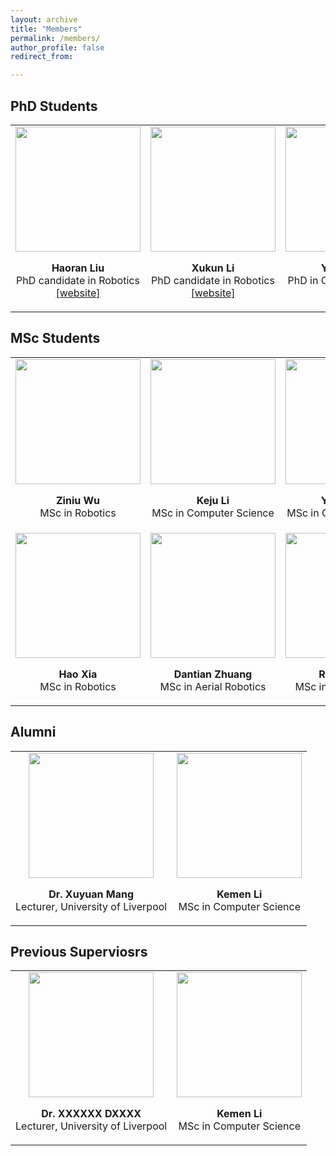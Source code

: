 ```yaml
---
layout: archive
title: "Members"
permalink: /members/
author_profile: false
redirect_from:

---
```

## PhD Students

<html>
    <table style="margin-left: auto; margin-right: auto; border: none">
        <tr style="border: none">
            <td style="border: none">
                <div align="center" id="member">
                <img src="/site/images/p7.png" width="200px">
                <p>
                <div align="center"><b>Haoran Liu</b></div>
                <div align="center">PhD candidate in Robotics</div> 
                <div align="center"><a href="https://robodd.github.io/site/">[website]</a></div> 
                </p>
                </div>
            </td>
            <td style="border: none">
                <div align="center" id="member">
                <img src="/site/images/p15.png" width="200px">
                <p>
                <div align="center"><b>Xukun Li</b></div>
                <div align="center">PhD candidate in Robotics</div>
                <div align="center"><a href="https://robodd.github.io/site/">[website]</a></div>
                </p>
                </div>
            </td>
            <td style="border: none">
                <div align="center" id="member">
                <img src="/site/images/p7.png" width="200px">
                <p>
                <div align="center"><b>Yutian Chu</b></div>
                <div align="center">PhD in Computer Science</div>
                <div align="center"><a href="https://robodd.github.io/site/">[website]</a></div>
                </p>
                </div>
            </td>
            <td style="border: none">
                <div align="center" id="member">
                <img src="/site/images/p7.png" width="200px">
                <p>
                <div align="center"><b>Xiaoyu Wan</b></div>
                <div align="center">MSc in Robotics</div> 
                </p>
                </div>
            </td>
        </tr>
    </table>
</html>


## MSc Students
<html>
    <table style="margin-left: auto; margin-right: auto; border: none">
        <tr style="border: none">
            <td style="border: none">
                <div align="center" id="member">
                <img src="/site/images/p15.png" width="200px">
                <p>
                <div align="center"><b>Ziniu Wu</b></div>
                <div align="center">MSc in Robotics</div> 
                </p>
                </div>
            </td>
            <td style="border: none">
                <div align="center" id="member">
                <img src="/site/images/p7.png" width="200px">
                <p>
                <div align="center"><b>Keju Li</b></div>
                <div align="center">MSc in Computer Science</div> 
                </p>
                </div>
            </td>
            <td style="border: none">
                <div align="center" id="member">
                <img src="/site/images/p15.png" width="200px">
                <p>
                <div align="center"><b>Yutian Chu</b></div>
                <div align="center">MSc in Computer Science</div> 
                </p>
                </div>
            </td>
            <td style="border: none">
                <div align="center" id="member">
                <img src="/site/images/p7.png" width="200px">
                <p>
                <div align="center"><b>Xiaoyu Wan</b></div>
                <div align="center">MSc in Robotics</div> 
                </p>
                </div>
            </td>
        </tr>
        <tr style="border: none">
            <td style="border: none">
                <div align="center" id="member">
                <img src="/site/images/p7.png" width="200px">
                <p>
                <div align="center"><b>Hao Xia</b></div>
                <div align="center">MSc in Robotics</div> 
                </p>
                </div>
            </td>
            <td style="border: none">
                <div align="center" id="member">
                <img src="/site/images/p15.png" width="200px">
                <p>
                <div align="center"><b>Dantian Zhuang</b></div>
                <div align="center">MSc in Aerial Robotics</div> 
                </p>
                </div>
            </td>
            <td style="border: none">
                <div align="center" id="member">
                <img src="/site/images/p7.png" width="200px">
                <p>
                <div align="center"><b>Ritian Wang</b></div>
                <div align="center">MSc in Aerial Robotics</div> 
                </p>
                </div>
            </td>
        </tr>
    </table>
</html>


## Alumni

<html>
    <table style="margin-left: auto; margin-right: auto; border: none">
        <tr style="border: none">
            <td style="border: none">
                <div align="center" id="member">
                <img src="/site/images/p7.png" width="200px">
                <p>
                <div align="center"><b>Dr. Xuyuan Mang</b></div>
                <div align="center">Lecturer, University of Liverpool</div> 
                </p>
                </div>
            </td>
            <td style="border: none">
                <div align="center" id="member">
                <img src="/site/images/p7.png" width="200px">
                <p>
                <div align="center"><b>Kemen Li</b></div>
                <div align="center">MSc in Computer Science</div> 
                </p>
                </div>
            </td>
        </tr>
    </table>
</html>


## Previous Superviosrs

<html>
    <table style="margin-left: auto; margin-right: auto; border: none">
        <tr style="border: none">
            <td style="border: none">
                <div align="center" id="member">
                <img src="/site/images/p7.png" width="200px">
                <p>
                <div align="center"><b>Dr. XXXXXX DXXXX</b></div>
                <div align="center">Lecturer, University of Liverpool</div> 
                </p>
                </div>
            </td>
            <td style="border: none">
                <div align="center" id="member">
                <img src="/site/images/p7.png" width="200px">
                <p>
                <div align="center"><b>Kemen Li</b></div>
                <div align="center">MSc in Computer Science</div> 
                </p>
                </div>
            </td>
        </tr>
    </table>
</html>
